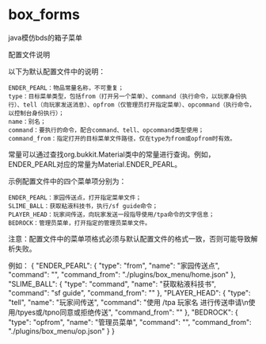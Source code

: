 # box_forms
java模仿bds的箱子菜单

配置文件说明

以下为默认配置文件中的说明：

    ENDER_PEARL：物品常量名称，不可重复；
    type：目标菜单类型，包括from（打开另一个菜单）、command（执行命令，以玩家身份执行）、tell（向玩家发送消息）、opfrom（仅管理员打开指定菜单）、opcommand（执行命令，以控制台身份执行）；
    name：别名；
    command：要执行的命令，配合command、tell、opcommand类型使用；
    command_from：指定打开的目标菜单文件路径，仅在type为from或opfrom时有效。

常量可以通过查找org.bukkit.Material类中的常量进行查询。例如，ENDER_PEARL对应的常量为Material.ENDER_PEARL。

示例配置文件中的四个菜单项分别为：

    ENDER_PEARL：家园传送点，打开指定菜单文件；
    SLIME_BALL：获取粘液科技书，执行/sf guide命令；
    PLAYER_HEAD：玩家间传送，向玩家发送一段指导使用/tpa命令的文字信息；
    BEDROCK：管理员菜单，打开指定的管理员菜单文件。

注意：配置文件中的菜单项格式必须与默认配置文件的格式一致，否则可能导致解析失败。


例如：
{
  "ENDER_PEARL": {
    "type": "from",
    "name": "家园传送点",
    "command": "",
    "command_from": "./plugins/box_menu/home.json"
  },
  "SLIME_BALL": {
    "type": "command",
    "name": "获取粘液科技书",
    "command": "sf guide",
    "command_from": ""
  },
  "PLAYER_HEAD": {
    "type": "tell",
    "name": "玩家间传送",
    "command": "使用 /tpa 玩家名 进行传送申请\n使用/tpyes或/tpno同意或拒绝传送",
    "command_from": ""
  },
  "BEDROCK": {
    "type": "opfrom",
    "name": "管理员菜单",
    "command": "",
    "command_from": "./plugins/box_menu/op.json"
  }
}
